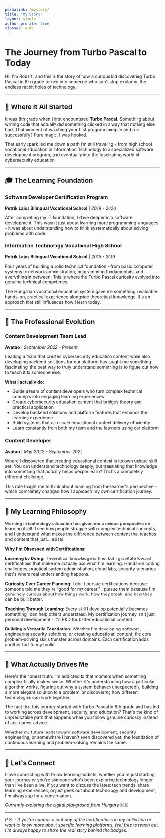 ```yaml
---
permalink: /mystory/
title: "My Story"
layout: single
author_profile: true
classes: wide
---
```


# The Journey from Turbo Pascal to Today

Hi! I'm Robert, and this is the story of how a curious kid discovering Turbo Pascal in 8th grade turned into someone who can't stop exploring the endless rabbit holes of technology.

---

## 🚀 Where It All Started

It was 8th grade when I first encountered **Turbo Pascal**. Something about writing code that actually *did* something clicked in a way that nothing else had. That moment of watching your first program compile and run successfully? Pure magic. I was hooked.

That early spark led me down a path I'm still traveling - from high school vocational education in Information Technology to a specialized software development program, and eventually into the fascinating world of cybersecurity education.

---

## 🎓 The Learning Foundation

### Software Developer Certification Program
**Petrik Lajos Bilingual Vocational School** | *2019 - 2020*

After completing my IT foundation, I dove deeper into software development. This wasn't just about learning more programming languages - it was about understanding how to think systematically about solving problems with code.

### Information Technology Vocational High School
**Petrik Lajos Bilingual Vocational School** | *2015 - 2019*

Four years of building a solid technical foundation - from basic computer systems to network administration, programming fundamentals, and everything in between. This is where the Turbo Pascal curiosity evolved into genuine technical competency.

The Hungarian vocational education system gave me something invaluable: hands-on, practical experience alongside theoretical knowledge. It's an approach that still influences how I learn today.

---

## 💼 The Professional Evolution

### Content Development Team Lead
**Avatao** | *September 2022 - Present*

Leading a team that creates cybersecurity education content while also developing backend solutions for our platform has taught me something fascinating: the best way to truly understand something is to figure out how to teach it to someone else.

**What I actually do:**
- Guide a team of content developers who turn complex technical concepts into engaging learning experiences
- Create cybersecurity education content that bridges theory and practical application
- Develop backend solutions and platform features that enhance the learning experience
- Build systems that can scale educational content delivery efficiently
- Learn constantly from both my team and the learners using our platform

### Content Developer
**Avatao** | *May 2022 - September 2022*

Where I discovered that creating educational content is its own unique skill set. You can understand technology deeply, but translating that knowledge into something that actually helps people learn? That's a completely different challenge.

This role taught me to think about learning from the learner's perspective - which completely changed how I approach my own certification journey.

---

## 🧭 My Learning Philosophy

Working in technology education has given me a unique perspective on learning itself. I see how people struggle with complex technical concepts, and I understand what makes the difference between content that teaches and content that just... exists.

**Why I'm Obsessed with Certifications:**

**Learning by Doing**: Theoretical knowledge is fine, but I gravitate toward certifications that make me actually *use* what I'm learning. Hands-on coding challenges, practical system administration, cloud labs, security scenarios - that's where real understanding happens.

**Curiosity Over Career Planning**: I don't pursue certifications because someone told me they're "good for my career." I pursue them because I'm genuinely curious about how things work, how they break, and how they can be built better.

**Teaching Through Learning**: Every skill I develop potentially becomes something I can help others understand. My certification journey isn't just personal development - it's R&D for better educational content.

**Building a Versatile Foundation**: Whether I'm developing software, engineering security solutions, or creating educational content, the core problem-solving skills transfer across domains. Each certification adds another tool to my toolkit.

---

## 🎯 What Actually Drives Me

Here's the honest truth: I'm addicted to that moment when something complex finally makes sense. Whether it's understanding how a particular algorithm works, figuring out why a system behaves unexpectedly, building a more elegant solution to a problem, or discovering how different technologies can work together.

The fact that this journey started with Turbo Pascal in 8th grade and has led to working across development, security, and education? That's the kind of unpredictable path that happens when you follow genuine curiosity instead of just career advice.

Whether my future leads toward software development, security engineering, or somewhere I haven't even discovered yet, the foundation of continuous learning and problem-solving remains the same.

---

## 🤝 Let's Connect

I love connecting with fellow learning addicts, whether you're just starting your journey or you're someone who's been exploring technology longer than I've been alive. If you want to discuss the latest tech trends, share learning experiences, or just geek out about technology and development, I'm always up for a conversation.

*Currently exploring the digital playground from Hungary* 🇭🇺

---

*P.S. - If you're curious about any of the certifications in my collection or want to know more about specific learning platforms, feel free to reach out. I'm always happy to share the real story behind the badges.*
